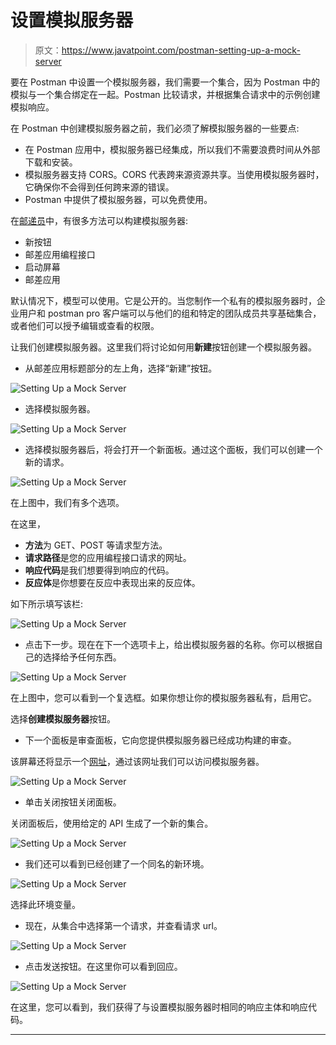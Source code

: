 # 设置模拟服务器

> 原文：<https://www.javatpoint.com/postman-setting-up-a-mock-server>

要在 Postman 中设置一个模拟服务器，我们需要一个集合，因为 Postman 中的模拟与一个集合绑定在一起。Postman 比较请求，并根据集合请求中的示例创建模拟响应。

在 Postman 中创建模拟服务器之前，我们必须了解模拟服务器的一些要点:

*   在 Postman 应用中，模拟服务器已经集成，所以我们不需要浪费时间从外部下载和安装。
*   模拟服务器支持 CORS。CORS 代表跨来源资源共享。当使用模拟服务器时，它确保你不会得到任何跨来源的错误。
*   Postman 中提供了模拟服务器，可以免费使用。

在[邮递员](https://www.javatpoint.com/postman)中，有很多方法可以构建模拟服务器:

*   新按钮
*   邮差应用编程接口
*   启动屏幕
*   邮差应用

默认情况下，模型可以使用。它是公开的。当您制作一个私有的模拟服务器时，企业用户和 postman pro 客户端可以与他们的组和特定的团队成员共享基础集合，或者他们可以授予编辑或查看的权限。

让我们创建模拟服务器。这里我们将讨论如何用**新建**按钮创建一个模拟服务器。

*   从邮差应用标题部分的左上角，选择“新建”按钮。

![Setting Up a Mock Server](img/93eea93604d7e8d4fffd9e10e79de08c.png)

*   选择模拟服务器。

![Setting Up a Mock Server](img/dc875eb221fb682b0d80ffaa76f7d894.png)

*   选择模拟服务器后，将会打开一个新面板。通过这个面板，我们可以创建一个新的请求。

![Setting Up a Mock Server](img/4ed6a29eb943bc3e16d4852fe32823b1.png)

在上图中，我们有多个选项。

在这里，

*   **方法**为 GET、POST 等请求型方法。
*   **请求路径**是您的应用编程接口请求的网址。
*   **响应代码**是我们想要得到响应的代码。
*   **反应体**是你想要在反应中表现出来的反应体。

如下所示填写该栏:

![Setting Up a Mock Server](img/8172bb21bfa6337839542474e369e288.png)

*   点击下一步。现在在下一个选项卡上，给出模拟服务器的名称。你可以根据自己的选择给予任何东西。

![Setting Up a Mock Server](img/5b9f76e928802f7d2279fd7b457b326e.png)

在上图中，您可以看到一个复选框。如果你想让你的模拟服务器私有，启用它。

选择**创建模拟服务器**按钮。

*   下一个面板是审查面板，它向您提供模拟服务器已经成功构建的审查。

该屏幕还将显示一个[网址](https://www.javatpoint.com/url-full-form)，通过该网址我们可以访问模拟服务器。

![Setting Up a Mock Server](img/b6477e309fcfe9848f75bf2d1013b0db.png)

*   单击关闭按钮关闭面板。

关闭面板后，使用给定的 API 生成了一个新的集合。

![Setting Up a Mock Server](img/6468d5500d2fa39dd98464c3ccb4af8f.png)

*   我们还可以看到已经创建了一个同名的新环境。

![Setting Up a Mock Server](img/6e10d0e483ed83201979f7b3f16294fe.png)

选择此环境变量。

*   现在，从集合中选择第一个请求，并查看请求 url。

![Setting Up a Mock Server](img/4a7c0fdc923d1d362e41fca5e0305c70.png)

*   点击发送按钮。在这里你可以看到回应。

![Setting Up a Mock Server](img/11ff0a9c5816a1f7f6b7f07c1bba5557.png)

在这里，您可以看到，我们获得了与设置模拟服务器时相同的响应主体和响应代码。

* * *